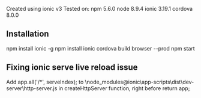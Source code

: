 Created using ionic v3
Tested on:
  npm 5.6.0
  node 8.9.4
  ionic 3.19.1
  cordova 8.0.0


## Installation
  npm install ionic -g
  npm install
  ionic cordova build browser --prod
  npm start

## Fixing ionic serve live reload issue
  Add 
    app.all('/*', serveIndex);
  to 
    \node_modules\@ionic\app-scripts\dist\dev-server\http-server.js
  in createHttpServer function, right before return app;
